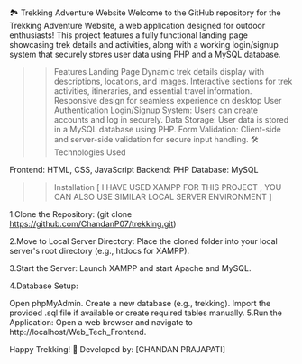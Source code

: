 🏞️ Trekking Adventure Website
Welcome to the GitHub repository for the Trekking Adventure Website, a web application designed for outdoor enthusiasts! This project features a fully functional landing page showcasing trek details and activities, along with a working login/signup system that securely stores user data using PHP and a MySQL database.

>> Features
Landing Page
Dynamic trek details display with descriptions, locations, and images.
Interactive sections for trek activities, itineraries, and essential travel information.
Responsive design for seamless experience on desktop
User Authentication
Login/Signup System: Users can create accounts and log in securely.
Data Storage: User data is stored in a MySQL database using PHP.
Form Validation: Client-side and server-side validation for secure input handling.
🛠️ Technologies Used

Frontend: HTML, CSS, JavaScript
Backend: PHP
Database: MySQL
>> Installation
[ I HAVE USED XAMPP FOR THIS PROJECT , YOU CAN ALSO USE SIMILAR LOCAL SERVER ENVIRONMENT ]

1.Clone the Repository: (git clone https://github.com/ChandanP07/trekking.git)

2.Move to Local Server Directory: Place the cloned folder into your local server's root directory (e.g., htdocs for XAMPP).

3.Start the Server: Launch XAMPP and start Apache and MySQL.

4.Database Setup:

Open phpMyAdmin.
Create a new database (e.g., trekking).
Import the provided .sql file if available or create required tables manually.
5.Run the Application: Open a web browser and navigate to http://localhost/Web_Tech_Frontend.

Happy Trekking! 🌄 Developed by: [CHANDAN PRAJAPATI]
